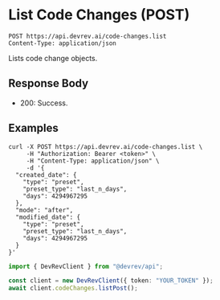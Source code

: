 # List Code Changes (POST)

```http
POST https://api.devrev.ai/code-changes.list
Content-Type: application/json
```

Lists code change objects.



## Response Body

- 200: Success.

## Examples

```shell
curl -X POST https://api.devrev.ai/code-changes.list \
     -H "Authorization: Bearer <token>" \
     -H "Content-Type: application/json" \
     -d '{
  "created_date": {
    "type": "preset",
    "preset_type": "last_n_days",
    "days": 4294967295
  },
  "mode": "after",
  "modified_date": {
    "type": "preset",
    "preset_type": "last_n_days",
    "days": 4294967295
  }
}'
```

```typescript
import { DevRevClient } from "@devrev/api";

const client = new DevRevClient({ token: "YOUR_TOKEN" });
await client.codeChanges.listPost();

```